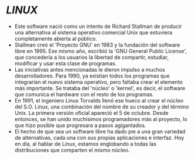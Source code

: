 # ***LINUX***
- Este software nació como un intento de Richard Stallman de producir una alternativa al sistema operativo comercial Unix que estuviera completamente abierta al público.
- Stallman creó el 'Proyecto GNU' en 1983 y la fundación del software libre en 1995. Ese mismo año, escribió la 'GNU General Public License', que concedería a los usuarios la libertad de compartir, estudiar, modificar y usar esta clase de programas.
- Las iniciativas antes mencionadas le dieron impulso a muchos desarrolladores. Para 1990, ya existían todos los programas que integrarían el nuevo sistema operativo, pero faltaba crear el elemento más importante. Se trataba del 'núcleo' o 'kernel', es decir, el software que comunica el hardware con el resto de los programas.
- En 1991, el ingeniero Linus Torvalds llenó ese hueco al crear el núcleo del S.O. Linux, una combinación del nombre de su creador y del término Unix. La primera versión oficial apareció el 5 de octubre. Desde entonces, se han unido muchísimos programadores más al proyecto, lo que hizo posible que progresara a pasos agigantados.
- El hecho de que sea un software libre ha dado pie a una gran variedad de alternativas, cada una con sus propias aplicaciones e interfaz. Hoy en día, al hablar de Linux, estamos englobando a todas las distribuciones que comparten el mismo núcleo.


